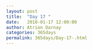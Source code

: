 ```yaml
---
layout: post  
title:  "Day 17 "
date:   2018-01-17 12:00:00  
author: Atrion Darnay  
categories: 365days
permalink: 365days/Day-17-.html  
---
```

